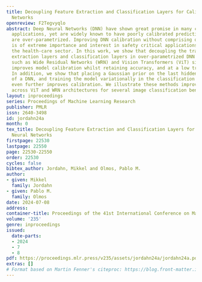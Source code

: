 ```yaml
---
title: Decoupling Feature Extraction and Classification Layers for Calibrated Neural
  Networks
openreview: F2Tegvyqlo
abstract: Deep Neural Networks (DNN) have shown great promise in many classification
  applications, yet are widely known to have poorly calibrated predictions when they
  are over-parametrized. Improving DNN calibration without comprising on model accuracy
  is of extreme importance and interest in safety critical applications such as in
  the health-care sector. In this work, we show that decoupling the training of feature
  extraction layers and classification layers in over-parametrized DNN architectures
  such as Wide Residual Networks (WRN) and Vision Transformers (ViT) significantly
  improves model calibration whilst retaining accuracy, and at a low training cost.
  In addition, we show that placing a Gaussian prior on the last hidden layer outputs
  of a DNN, and training the model variationally in the classification training stage,
  even further improves calibration. We illustrate these methods improve calibration
  across ViT and WRN architectures for several image classification benchmark datasets.
layout: inproceedings
series: Proceedings of Machine Learning Research
publisher: PMLR
issn: 2640-3498
id: jordahn24a
month: 0
tex_title: Decoupling Feature Extraction and Classification Layers for Calibrated
  Neural Networks
firstpage: 22530
lastpage: 22550
page: 22530-22550
order: 22530
cycles: false
bibtex_author: Jordahn, Mikkel and Olmos, Pablo M.
author:
- given: Mikkel
  family: Jordahn
- given: Pablo M.
  family: Olmos
date: 2024-07-08
address:
container-title: Proceedings of the 41st International Conference on Machine Learning
volume: '235'
genre: inproceedings
issued:
  date-parts:
  - 2024
  - 7
  - 8
pdf: https://proceedings.mlr.press/v235/assets/jordahn24a/jordahn24a.pdf
extras: []
# Format based on Martin Fenner's citeproc: https://blog.front-matter.io/posts/citeproc-yaml-for-bibliographies/
---
```

